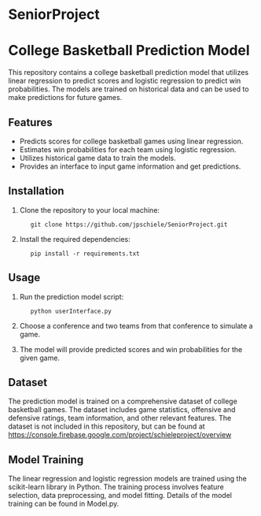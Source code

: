 # SeniorProject
# College Basketball Prediction Model
This repository contains a college basketball prediction model that utilizes linear regression to predict scores and logistic regression to predict win probabilities. The models are trained on historical data and can be used to make predictions for future games.

## Features

- Predicts scores for college basketball games using linear regression.
- Estimates win probabilities for each team using logistic regression.
- Utilizes historical game data to train the models.
- Provides an interface to input game information and get predictions.

## Installation

1. Clone the repository to your local machine:

   ```shell
      git clone https://github.com/jpschiele/SeniorProject.git

2. Install the required dependencies:

   ```shell
      pip install -r requirements.txt

## Usage

  1. Run the prediction model script:

      ```shell
         python userInterface.py

  2. Choose a conference and two teams from that conference to simulate a game.

  3. The model will provide predicted scores and win probabilities for the given game.
  
## Dataset

  The prediction model is trained on a comprehensive dataset of college basketball games. The dataset includes game statistics, offensive and defensive ratings,
  team information, and other relevant features. The dataset is not included in this repository, but can be found at 
  https://console.firebase.google.com/project/schieleproject/overview

## Model Training

  The linear regression and logistic regression models are trained using the scikit-learn library in Python. The training process involves feature selection, data
  preprocessing, and model fitting. Details of the model training can be found in Model.py.
